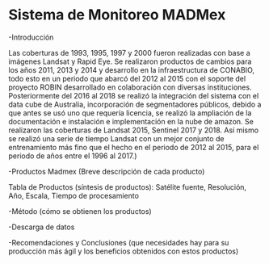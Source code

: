 
# Sistema de Monitoreo MADMex


-Introducción

Las coberturas de 1993, 1995, 1997 y 2000 fueron realizadas con base a imágenes Landsat y Rapid Eye. Se realizaron productos de cambios para los años 2011, 2013 y 2014 y desarrollo en la infraestructura de CONABIO, todo esto en un periodo que abarcó del 2012 al 2015 con el soporte del proyecto ROBIN desarrollado en colaboración con diversas instituciones. Posteriormente del 2016 al 2018 se realizó la integración del sistema con el data cube de Australia, incorporación de segmentadores públicos, debido a que antes se usó uno que requería licencia, se realizó la ampliación de la documentación e instalación e implementación en la nube de amazon. Se realizaron las coberturas de Landsat 2015, Sentinel 2017 y 2018. Así mismo se realizó una serie de tiempo Landsat con un mejor conjunto de entrenamiento más fino que el hecho en el periodo de 2012 al 2015, para el periodo de años entre el 1996 al 2017.)

-Productos Madmex (Breve descripción de cada producto)

Tabla de Productos (síntesis de productos): 
Satélite fuente, Resolución, Año, Escala, Tiempo de procesamiento

-Método (cómo se obtienen los productos)

-Descarga de datos

-Recomendaciones y Conclusiones (que necesidades hay para su producción más ágil y los beneficios obtenidos con estos productos)
